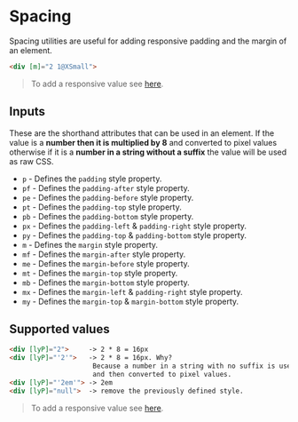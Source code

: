 # Spacing

Spacing utilities are useful for adding responsive padding and the margin of an element.

```html
<div [m]="2 1@XSmall">
```

> To add a responsive value see [here](/styles/inline-media-query).

## Inputs

These are the shorthand attributes that can be used in an element. If the value is a **number then it is multiplied by 8** and converted to pixel values ​​otherwise if it is a **number in a string without a suffix** the value will be used as raw CSS.

* `p` - Defines the `padding` style property.
* `pf` - Defines the `padding-after` style property.
* `pe` - Defines the `padding-before` style property.
* `pt` - Defines the `padding-top` style property.
* `pb` - Defines the `padding-bottom` style property.
* `px` - Defines the `padding-left` & `padding-right` style property.
* `py` - Defines the `padding-top` & `padding-bottom` style property.
* `m` - Defines the `margin` style property.
* `mf` - Defines the `margin-after` style property.
* `me` - Defines the `margin-before` style property.
* `mt` - Defines the `margin-top` style property.
* `mb` - Defines the `margin-bottom` style property.
* `mx` - Defines the `margin-left` & `padding-right` style property.
* `my` - Defines the `margin-top` & `margin-bottom` style property.

## Supported values

```html
<div [lyP]="2">     -> 2 * 8 = 16px
<div [lyP]="'2'">   -> 2 * 8 = 16px. Why?
                     Because a number in a string with no suffix is ​​used as a number
                     and then converted to pixel values.
<div [lyP]="'2em'"> -> 2em
<div [lyP]="null">  -> remove the previously defined style.
```

> To add a responsive value see [here](/styles/inline-media-query).
